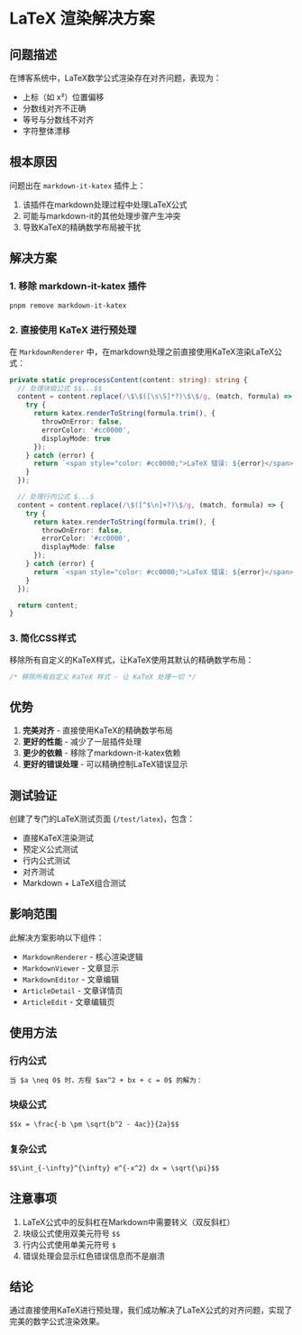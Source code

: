 # LaTeX 渲染解决方案

## 问题描述

在博客系统中，LaTeX数学公式渲染存在对齐问题，表现为：
- 上标（如 x²）位置偏移
- 分数线对齐不正确
- 等号与分数线不对齐
- 字符整体漂移

## 根本原因

问题出在 `markdown-it-katex` 插件上：
1. 该插件在markdown处理过程中处理LaTeX公式
2. 可能与markdown-it的其他处理步骤产生冲突
3. 导致KaTeX的精确数学布局被干扰

## 解决方案

### 1. 移除 markdown-it-katex 插件

```bash
pnpm remove markdown-it-katex
```

### 2. 直接使用 KaTeX 进行预处理

在 `MarkdownRenderer` 中，在markdown处理之前直接使用KaTeX渲染LaTeX公式：

```typescript
private static preprocessContent(content: string): string {
  // 处理块级公式 $$...$$
  content = content.replace(/\$\$([\s\S]*?)\$\$/g, (match, formula) => {
    try {
      return katex.renderToString(formula.trim(), {
        throwOnError: false,
        errorColor: '#cc0000',
        displayMode: true
      });
    } catch (error) {
      return `<span style="color: #cc0000;">LaTeX 错误: ${error}</span>`;
    }
  });

  // 处理行内公式 $...$
  content = content.replace(/\$([^$\n]+?)\$/g, (match, formula) => {
    try {
      return katex.renderToString(formula.trim(), {
        throwOnError: false,
        errorColor: '#cc0000',
        displayMode: false
      });
    } catch (error) {
      return `<span style="color: #cc0000;">LaTeX 错误: ${error}</span>`;
    }
  });

  return content;
}
```

### 3. 简化CSS样式

移除所有自定义的KaTeX样式，让KaTeX使用其默认的精确数学布局：

```css
/* 移除所有自定义 KaTeX 样式 - 让 KaTeX 处理一切 */
```

## 优势

1. **完美对齐** - 直接使用KaTeX的精确数学布局
2. **更好的性能** - 减少了一层插件处理
3. **更少的依赖** - 移除了markdown-it-katex依赖
4. **更好的错误处理** - 可以精确控制LaTeX错误显示

## 测试验证

创建了专门的LaTeX测试页面 (`/test/latex`)，包含：
- 直接KaTeX渲染测试
- 预定义公式测试
- 行内公式测试
- 对齐测试
- Markdown + LaTeX组合测试

## 影响范围

此解决方案影响以下组件：
- `MarkdownRenderer` - 核心渲染逻辑
- `MarkdownViewer` - 文章显示
- `MarkdownEditor` - 文章编辑
- `ArticleDetail` - 文章详情页
- `ArticleEdit` - 文章编辑页

## 使用方法

### 行内公式
```markdown
当 $a \neq 0$ 时，方程 $ax^2 + bx + c = 0$ 的解为：
```

### 块级公式
```markdown
$$x = \frac{-b \pm \sqrt{b^2 - 4ac}}{2a}$$
```

### 复杂公式
```markdown
$$\int_{-\infty}^{\infty} e^{-x^2} dx = \sqrt{\pi}$$
```

## 注意事项

1. LaTeX公式中的反斜杠在Markdown中需要转义（双反斜杠）
2. 块级公式使用双美元符号 `$$`
3. 行内公式使用单美元符号 `$`
4. 错误处理会显示红色错误信息而不是崩溃

## 结论

通过直接使用KaTeX进行预处理，我们成功解决了LaTeX公式的对齐问题，实现了完美的数学公式渲染效果。 